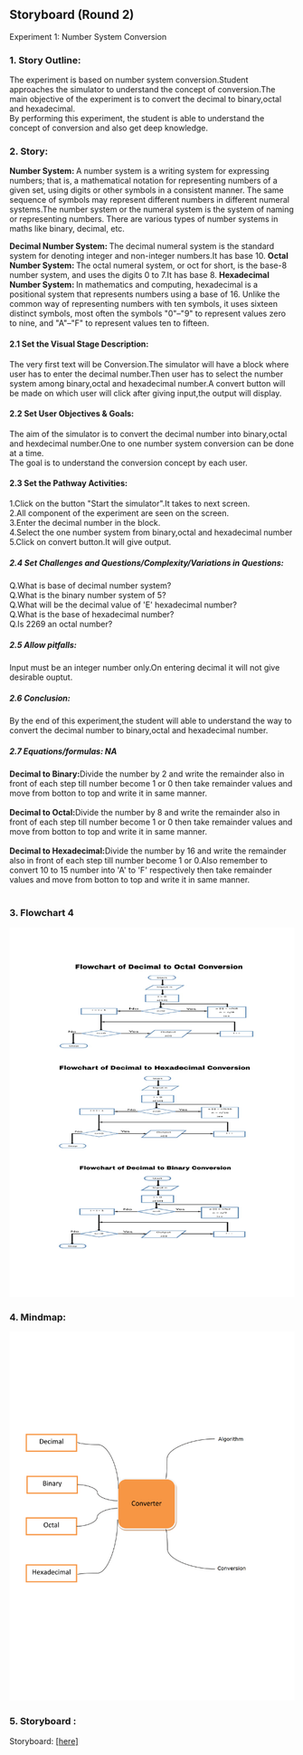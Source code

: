 ## Storyboard (Round 2)

Experiment 1: Number System Conversion

### 1. Story Outline:

The experiment is based on number system conversion.Student approaches the simulator to understand the concept of conversion.The main objective of the experiment is to convert the decimal to binary,octal and hexadecimal.<br>By performing this experiment, the student is able to understand the concept of conversion and also get deep knowledge.

### 2. Story:

<b>Number System: </b>A number system is a writing system for expressing numbers; that is, a mathematical notation for representing numbers of a given set, using digits or other symbols in a consistent manner. The same sequence of symbols may represent different numbers in different numeral systems.The number system or the numeral system is the system of naming or representing numbers. There are various types of number systems in maths like binary, decimal, etc.<br>

<b>Decimal Number System: </b>The decimal numeral system is the standard system for denoting integer and non-integer numbers.It has base 10.
<b>Octal Number System: </b>The octal numeral system, or oct for short, is the base-8 number system, and uses the digits 0 to 7.It has base 8.
<b>Hexadecimal Number System: </b>In mathematics and computing, hexadecimal is a positional system that represents numbers using a base of 16. Unlike the common way of representing numbers with ten symbols, it uses sixteen distinct symbols, most often the symbols "0"–"9" to represent values zero to nine, and "A"–"F" to represent values ten to fifteen.

#### 2.1 Set the Visual Stage Description:
The very first text will be Conversion.The simulator will have a block where user has to enter the decimal number.Then user has to select the number system among binary,octal and hexadecimal number.A convert button will be made on which user will click after giving input,the output will display.

#### 2.2 Set User Objectives & Goals:
The aim of the simulator is to convert the decimal number into binary,octal and hexdecimal number.One to one number system conversion can be done at a time.<br>The goal is to understand the conversion concept by each user.

#### 2.3 Set the Pathway Activities:
1.Click on the button "Start the simulator".It takes to next screen.<br>
2.All component of the experiment are seen on the screen.<br>
3.Enter the decimal number in the block.<br>
4.Select the one number system from binary,octal and hexadecimal number<br>
5.Click on convert button.It will give output.<br>

##### 2.4 Set Challenges and Questions/Complexity/Variations in Questions:
Q.What is base of decimal number system?<br>
Q.What is the binary number system of 5?<br>
Q.What will be the decimal value of 'E' hexadecimal number?<br>
Q.What is the base of hexadecimal number?<br>
Q.Is 2269 an octal number?<br>

##### 2.5 Allow pitfalls:
Input must be an integer number only.On entering decimal it will not give desirable ouptut.

##### 2.6 Conclusion:
By the end of this experiment,the student will able to understand the way to convert the decimal number to binary,octal and hexadecimal number.

##### 2.7 Equations/formulas: NA
<b>Decimal to Binary:</b>Divide the number by 2 and write the remainder also in front of each step till number become 1 or 0 then take remainder values and move from botton to top and write it in same manner.<br><br>
<b>Decimal to Octal:</b>Divide the number by 8 and write the remainder also in front of each step till number become 1 or 0 then take remainder values and move from botton to top and write it in same manner.<br><br>
<b>Decimal to Hexadecimal:</b>Divide the number by 16 and write the remainder also in front of each step till number become 1 or 0.Also remember to convert 10 to 15 number into 'A' to 'F' respectively then take remainder values and move from botton to top and write it in same manner.<br><br>

### 3. Flowchart 4
<img src="flowchart/flowchart.png"/><br>

### 4. Mindmap:
<img src="mindmap/mindmap.png"/>

### 5. Storyboard :
Storyboard: <a href="Storyboard/carwiper.gif"> [here]</a>
